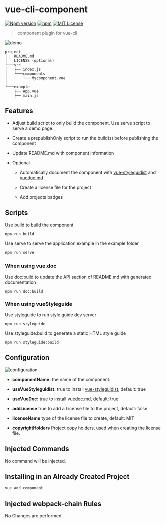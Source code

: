 # vue-cli-component
[![Npm version](https://img.shields.io/npm/v/vue-cli-plugin-component.svg?maxAge=2592000)](https://www.npmjs.com/package/vue-cli-plugin-component)
[![npm](https://img.shields.io/npm/dt/vue-cli-plugin-component.svg)](https://npmjs.com/package/vue-cli-plugin-component)
[![MIT License](https://img.shields.io/github/license/David-Desmaisons/vue-cli-plugin-component.svg)](https://github.com/David-Desmaisons/vue-cli-plugin-component/blob/master/LICENSE)
> component plugin for vue-cli

![demo](./__doc__/vue-ui.png)

```
project
│   README.md
│   LICENSE (optional)
└───src
│   ├── index.js
│   └───components
│       └───Mycomponent.vue
│
└───example
    ├── App.vue
    ├── main.js
```

## Features

* Adjust build script to only build the component. Use serve script to serve a demo page.

* Create a prepublishOnly script to run the build(s) before publishing the component

* Update README.md with component information

* Optional

    * Automatically document the component with [vue-styleguidist](https://github.com/vue-styleguidist/vue-styleguidist) and [vuedoc.md](https://gitlab.com/vuedoc/md) .

    * Create a license file for the project

    * Add projects badges

## Scripts

Use build to build the component
``` sh
npm run build
```

Use serve to serve the application example in the example folder
``` sh
npm run serve
```

### When using vue.doc

Use doc:build to update the API section of README.md with generated documentation
```
npm run doc:build
```

### When using vueStyleguide

Use styleguide to run style guide dev server
```
npm run styleguide
```

Use styleguide:build to generate a static HTML style guide
```
npm run styleguide:build
```


## Configuration

![configuration](./__doc__/configuration.png)


* **componentName:** the name of the component.

* **useVueStyleguidist:** true to install [vue-styleguidist](https://github.com/vue-styleguidist/vue-styleguidist), default: true

* **useVueDoc:** true to install [vuedoc.md](https://gitlab.com/vuedoc/md), default: true

* **addLicense** true to add a License file to the project, default: false

* **licenseName** type of the license file to create, default: MIT

* **copyrightHolders** Project copy holders, used when creating the license file.

## Injected Commands

No command will be injected.


## Installing in an Already Created Project

``` sh
vue add component
```

## Injected webpack-chain Rules
No Changes are performed
